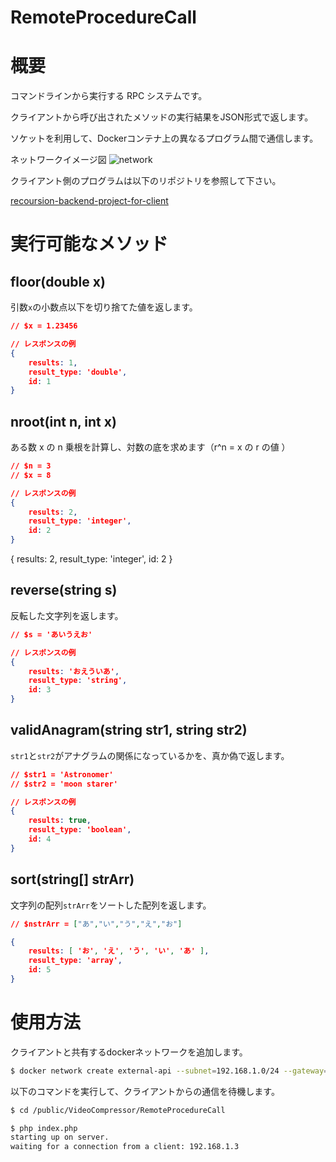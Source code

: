 # RemoteProcedureCall

# 概要

コマンドラインから実行する RPC システムです。

クライアントから呼び出されたメソッドの実行結果をJSON形式で返します。

ソケットを利用して、Dockerコンテナ上の異なるプログラム間で通信します。

ネットワークイメージ図
![network](https://github.com/shimanamisan/recoursion-backend-project-for-php/assets/49751604/e87aafbd-927d-408d-b916-f4ea4f33b156)

クライアント側のプログラムは以下のリポジトリを参照して下さい。

[recoursion-backend-project-for-client](https://github.com/shimanamisan/recoursion-backend-project-for-client)

# 実行可能なメソッド

## floor(double x)

引数`x`の小数点以下を切り捨てた値を返します。

```json
// $x = 1.23456

// レスポンスの例
{   
    results: 1,
    result_type: 'double',
    id: 1
}
```

## nroot(int n, int x)

ある数 x の n 乗根を計算し、対数の底を求めます（r^n = x の r の値 ）

```json
// $n = 3
// $x = 8

// レスポンスの例
{
    results: 2,
    result_type: 'integer',
    id: 2
}
```

{ results: 2, result_type: 'integer', id: 2 }

## reverse(string s)

反転した文字列を返します。

```json
// $s = 'あいうえお'

// レスポンスの例
{
    results: 'おえういあ',
    result_type: 'string',
    id: 3
}
```

## validAnagram(string str1, string str2)

`str1`と`str2`がアナグラムの関係になっているかを、真か偽で返します。

```json
// $str1 = 'Astronomer'
// $str2 = 'moon starer'

// レスポンスの例
{
    results: true,
    result_type: 'boolean',
    id: 4
}
```

## sort(string[] strArr)

文字列の配列`strArr`をソートした配列を返します。

```json
// $nstrArr = ["あ","い","う","え","お"]

{
    results: [ 'お', 'え', 'う', 'い', 'あ' ],
    result_type: 'array',
    id: 5
}
```

# 使用方法

クライアントと共有するdockerネットワークを追加します。

```bash
$ docker network create external-api --subnet=192.168.1.0/24 --gateway=192.168.1.1
```

以下のコマンドを実行して、クライアントからの通信を待機します。

```bash
$ cd /public/VideoCompressor/RemoteProcedureCall

$ php index.php
starting up on server. 
waiting for a connection from a client: 192.168.1.3
```

